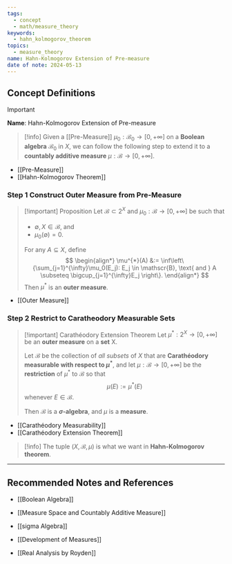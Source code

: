 ```yaml
---
tags:
  - concept
  - math/measure_theory
keywords:
  - hahn_kolmogorov_theorem
topics:
  - measure_theory
name: Hahn-Kolmogorov Extension of Pre-measure
date of note: 2024-05-13
---
```


## Concept Definitions

>[!important]
>**Name**:  Hahn-Kolmogorov Extension of Pre-measure

>[!info]
>Given a [[Pre-Measure]]  $\mu_0 : \mathscr{B}_0 \rightarrow [0, +\infty]$  on a **Boolean algebra** $\mathscr{B}_{0}$ in $X$,  we can follow the following step to extend it to a **countably additive measure** $\mu : \mathscr{B} \rightarrow [0, +\infty]$.

- [[Pre-Measure]]
- [[Hahn-Kolmogorov Theorem]]

### Step 1 Construct Outer Measure from Pre-Measure

>[!important] Proposition
>Let $\mathscr{B} \subset 2^X$ and $\mu_0: \mathscr{B} \rightarrow [0, +\infty]$ be such that 
>- $\emptyset, X \in \mathscr{B}$, and 
>- $\mu_0(\emptyset) = 0$. 
>
>For any $A \subseteq X$, define
>$$ 
> \begin{align*}
> \mu^{*}(A) &:= \inf\left\{\sum_{j=1}^{\infty}\mu_0(E_j): E_j \in \mathscr{B}, \text{ and } A \subseteq \bigcup_{j=1}^{\infty}E_j \right\}. 
> \end{align*} 
>$$
>Then $\mu^{*}$ is an **outer measure**. 


- [[Outer Measure]]

### Step 2 Restrict to Caratheodory Measurable Sets

>[!important] Carathéodory Extension Theorem
> Let $\mu^{*}: 2^X \rightarrow [0, +\infty]$ be an **outer measure** on a **set** X. 
> 
> Let $\mathscr{B}$ be the collection of *all subsets* of $X$ that are **Carathéodory measurable with respect to $\mu^{*}$**, and let $\mu: \mathscr{B} \rightarrow [0, +\infty]$ be the **restriction** of $\mu^{*}$ to $\mathscr{B}$ so that  $$\mu(E) := \mu^{*}(E)$$
>whenever $E \in \mathscr{B}$. 
>
>Then $\mathscr{B}$ is a **$\sigma$-algebra**, and  $\mu$ is a **measure**.

- [[Carathéodory Measurability]]
- [[Carathéodory Extension Theorem]]


>[!info]
>The tuple $(X, \mathscr{B}, \mu)$ is what we want in **Hahn-Kolmogorov theorem**. 







-----------
##  Recommended Notes and References


- [[Boolean Algebra]]
- [[Measure Space and Countably Additive Measure]]
- [[sigma Algebra]]
- [[Development of Measures]]

- [[Real Analysis by Royden]]